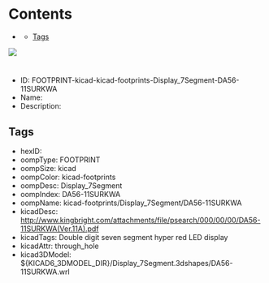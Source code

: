 



Contents
========

* [](#)
	* [Tags](#tags)
  
![][im]
# 

- ID: FOOTPRINT-kicad-kicad-footprints-Display_7Segment-DA56-11SURKWA
- Name: 
- Description: 

## Tags

- hexID: 
- oompType: FOOTPRINT
- oompSize: kicad
- oompColor: kicad-footprints
- oompDesc: Display_7Segment
- oompIndex: DA56-11SURKWA
- oompName: kicad-footprints/Display_7Segment/DA56-11SURKWA
- kicadDesc: http://www.kingbright.com/attachments/file/psearch/000/00/00/DA56-11SURKWA(Ver.11A).pdf
- kicadTags: Double digit seven segment hyper red LED display
- kicadAttr: through_hole
- kicad3DModel: ${KICAD6_3DMODEL_DIR}/Display_7Segment.3dshapes/DA56-11SURKWA.wrl



[im]: image.png
